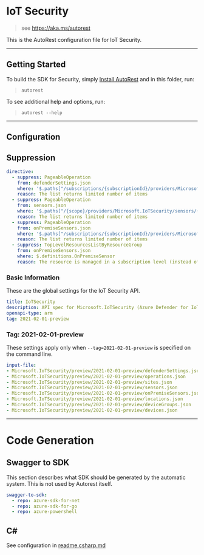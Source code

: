 # IoT Security

> see https://aka.ms/autorest

This is the AutoRest configuration file for IoT Security.

---

## Getting Started

To build the SDK for Security, simply [Install AutoRest](https://aka.ms/autorest/install) and in this folder, run:

> `autorest`

To see additional help and options, run:

> `autorest --help`

---

## Configuration

## Suppression

``` yaml
directive:
  - suppress: PageableOperation
    from: defenderSettings.json
    where: '$.paths["/subscriptions/{subscriptionId}/providers/Microsoft.IoTSecurity/defenderSettings"].get'
    reason: The list returns limited number of items
  - suppress: PageableOperation
    from: sensors.json
    where: '$.paths["/{scope}/providers/Microsoft.IoTSecurity/sensors/{sensorName}"].get'
    reason: The list returns limited number of items
  - suppress: PageableOperation
    from: onPremiseSensors.json
    where: '$.paths["/subscriptions/{subscriptionId}/providers/Microsoft.IoTSecurity/onPremiseSensors"].get'
    reason: The list returns limited number of items
  - suppress: TopLevelResourcesListByResourceGroup
    from: onPremiseSensors.json
    where: $.definitions.OnPremiseSensor
    reason: The resource is managed in a subscription level (instead of inside a resource group)
```

### Basic Information

These are the global settings for the IoT Security API.

``` yaml
title: IoTSecurity
description: API spec for Microsoft.IoTSecurity (Azure Defender for IoT) resource provider
openapi-type: arm
tag: 2021-02-01-preview
```

### Tag: 2021-02-01-preview

These settings apply only when `--tag=2021-02-01-preview` is specified on the command line.

``` yaml $(tag) == '2021-02-01-preview'
input-file:
- Microsoft.IoTSecurity/preview/2021-02-01-preview/defenderSettings.json
- Microsoft.IoTSecurity/preview/2021-02-01-preview/operations.json
- Microsoft.IoTSecurity/preview/2021-02-01-preview/sites.json
- Microsoft.IoTSecurity/preview/2021-02-01-preview/sensors.json
- Microsoft.IoTSecurity/preview/2021-02-01-preview/onPremiseSensors.json
- Microsoft.IoTSecurity/preview/2021-02-01-preview/locations.json
- Microsoft.IoTSecurity/preview/2021-02-01-preview/deviceGroups.json
- Microsoft.IoTSecurity/preview/2021-02-01-preview/devices.json
```

---

# Code Generation

## Swagger to SDK

This section describes what SDK should be generated by the automatic system.
This is not used by Autorest itself.

``` yaml $(swagger-to-sdk)
swagger-to-sdk:
  - repo: azure-sdk-for-net
  - repo: azure-sdk-for-go
  - repo: azure-powershell
```

## C#

See configuration in [readme.csharp.md](./readme.csharp.md)
